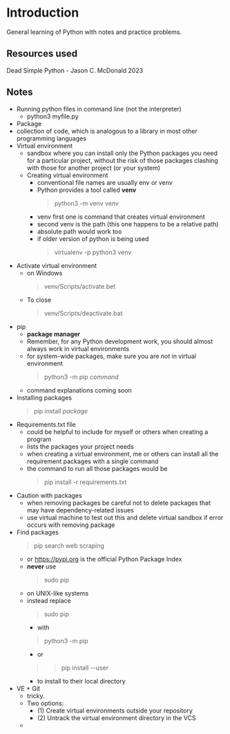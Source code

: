 # Introduction

General learning of Python with notes and practice problems.

## Resources used

Dead Simple Python - Jason C. McDonald 2023

## Notes

* Running python files in command line (not the interpreter)
  * python3 myfile.py
* Package
* collection of code, which is analogous to a library in most other programming languages
* Virtual environment
  * sandbox where you can install only the Python packages you need for a particular project, without the risk of those packages clashing with those for another project (or your system)
  * Creating virtual environment
    * conventional file names are usually env or venv
    * Python provides a tool called **venv**
      > python3 -m venv venv
    * venv first one is command that creates virtual environment
    * second venv is the path (this one happens to be a relative path)
    * absolute path would work too
    * if older version of python is being used
      > virtualenv -p python3 venv
* Activate virtual environment
  * on Windows
    > venv/Scripts/activate.bet
  * To close
    > venv/Scripts/deactivate.bat
* pip
  * **package manager**
  * Remember, for any Python development work, you should almost always work in virtual environments
  * for system-wide packages, make sure you are *not* in virtual environment
    > python3 -m pip *command*
  * command explanations coming soon
* Installing packages
  > pip install *package*
* Requirements.txt file
  * could be helpful to include for myself or others when creating a program
  * lists the packages your project needs
  * when creating a virtual environment, me or others can install all the requirement packages with a single command
  * the command to run all those packages would be
    > pip install -r requirements.txt
* Caution with packages
  * when removing packages be careful not to delete packages that may have dependency-related issues
  * use virtual machine to test out this and delete virtual sandbox if error occurs with removing package
* Find packages
  > pip search web scraping
  * or https://pypi.org is the official Python Package Index
  * **never** use 
    > sudo pip
  * on UNIX-like systems
  * instead replace
    > sudo pip
    * with
    > python3 -m pip
    * or
    > > pip install --user
    * to install to their local directory
* VE + Git
  * tricky.
  * Two options:
    * (1) Create virtual environments outside your repository
    * (2) Untrack the virtual environment directory in the VCS
  * 